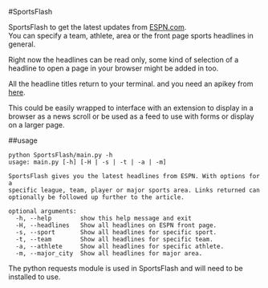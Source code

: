 #SportsFlash


SportsFlash to get the latest updates from [ESPN.com](http://www.espn.com).  
You can specify a team, athlete, area or the front page sports headlines in 
general.

Right now the headlines can be read only, some kind of selection of a headline to
open a page in your browser might be added in too.

All the headline titles return to your terminal. and you need an apikey from [here](http://developers.espn.com/docs).

This could be easily wrapped to interface with an extension to display in a browser as a
news scroll or be used as a feed to use with forms or display on a larger page.

##usage

    python SportsFlash/main.py -h
    usage: main.py [-h] [-H | -s | -t | -a | -m]

    SportsFlash gives you the latest headlines from ESPN. With options for a
    specific league, team, player or major sports area. Links returned can
    optionally be followed up further to the article.

    optional arguments:
      -h, --help        show this help message and exit
      -H, --headlines   Show all headlines on ESPN front page.
      -s, --sport       Show all headlines for specific sport.
      -t, --team        Show all headlines for specific team.
      -a, --athlete     Show all headlines for specific athlete.
      -m, --major_city  Show all headlines for major area.

The python requests module is used in SportsFlash and will need to be installed to use.

